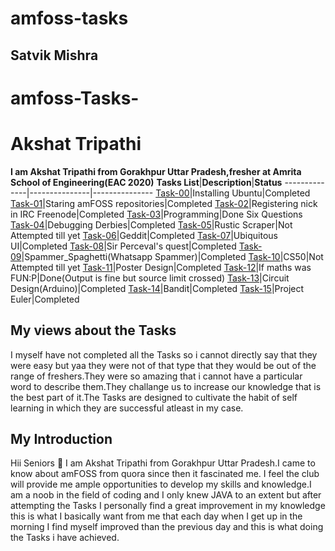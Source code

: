 # amfoss-tasks
## Satvik Mishra
# amfoss-Tasks-
# Akshat Tripathi
**I am Akshat Tripathi from Gorakhpur Uttar Pradesh,fresher at Amrita School of Engineering(EAC 2020)**
**Tasks List**|**Description**|**Status**
--------------|---------------|---------------
[Task-00](https://github.com/satvshr/amfoss-Tasks/tree/master/Task-00)|Installing Ubuntu|Completed
[Task-01](https://github.com/satvshr/amfoss-Tasks/tree/master/Task-00)|Staring amFOSS repositories|Completed
[Task-02](https://github.com/satvshr/amfoss-Tasks/tree/master/Task-02)|Registering nick in IRC Freenode|Completed
[Task-03](https://github.com/satvshr/amfoss-Tasks/tree/master/Task-03)|Programming|Done Six Questions
[Task-04](https://github.com/satvshr/amfoss-Tasks/tree/master/Task-04)|Debugging Derbies|Completed
[Task-05](https://github.com/satvshr/amfoss-Tasks/tree/master/Task-05)|Rustic Scraper|Not Attempted till yet
[Task-06](https://github.com/satvshr/amfoss-Tasks/tree/master/Task-06)|Geddit|Completed
[Task-07](https://github.com/satvshr/amfoss-Tasks/tree/master/Task-07)|Ubiquitous UI|Completed
[Task-08](https://github.com/satvshr/amfoss-Tasks/tree/master/Task-08)|Sir Perceval's quest|Completed
[Task-09](https://github.com/satvshr/amfoss-Tasks/tree/master/Task-09)|Spammer_Spaghetti(Whatsapp Spammer)|Completed
[Task-10](https://github.com/satvshr/amfoss-Tasks/tree/master/Task-10)|CS50|Not Attempted till yet
[Task-11](https://github.com/satvshr/amfoss-Tasks/tree/master/Task-11)|Poster Design|Completed
[Task-12](https://github.com/satvshr/amfoss-Tasks/tree/master/Task-12)|If maths was FUN:P|Done(Output is fine but source limit crossed) 
[Task-13](https://github.com/satvshr/amfoss-Tasks/tree/master/Task-13)|Circuit Design(Arduino)|Completed
[Task-14](https://github.com/satvshr/amfoss-Tasks/tree/master/Task-14)|Bandit|Completed
[Task-15](https://github.com/satvshr/amfoss-Tasks/tree/master/Task-15)|Project Euler|Completed
## My views about the Tasks
I myself have not completed all the Tasks so i cannot directly say that they were easy but yaa they were not of that type that they 
would be out of the range of freshers.They were so amazing that i cannot have a particular word to describe them.They challange us to 
increase our knowledge that is the best part of it.The Tasks are designed to cultivate the habit of self learning in which they are 
successful atleast in my case.
## My Introduction
Hii Seniors :pray: I am Akshat Tripathi from Gorakhpur Uttar Pradesh.I came to know about amFOSS from quora since then it fascinated me.
I feel the club will provide me ample opportunities to develop my skills and knowledge.I am a noob in the field of coding and I only knew 
JAVA to an extent but after attempting the Tasks I personally find a great improvement in my knowledge this is what I basically want from 
me that each day when I get up in the morning I find myself improved than the previous day and this is what doing the Tasks i have achieved.
